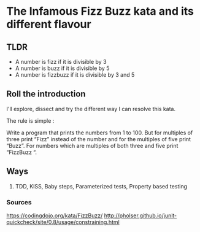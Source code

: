 # The Infamous Fizz Buzz kata and its different flavour

## TLDR
 * A number is fizz if it is divisible by 3 
 * A number is buzz if it is divisible by 5
 * A number is fizzbuzz if it is divisible by 3 and 5

## Roll the introduction
I'll explore, dissect and try the different way I can resolve this kata.

The rule is simple : 

Write a program that prints the numbers from 1 to 100. But for multiples of three print “Fizz” instead of the number and for the multiples of five print “Buzz”. For numbers which are multiples of both three and five print “FizzBuzz “.

## Ways
1. TDD, KISS, Baby steps, Parameterized tests, Property based testing

### Sources
https://codingdojo.org/kata/FizzBuzz/ 
http://pholser.github.io/junit-quickcheck/site/0.8/usage/constraining.html